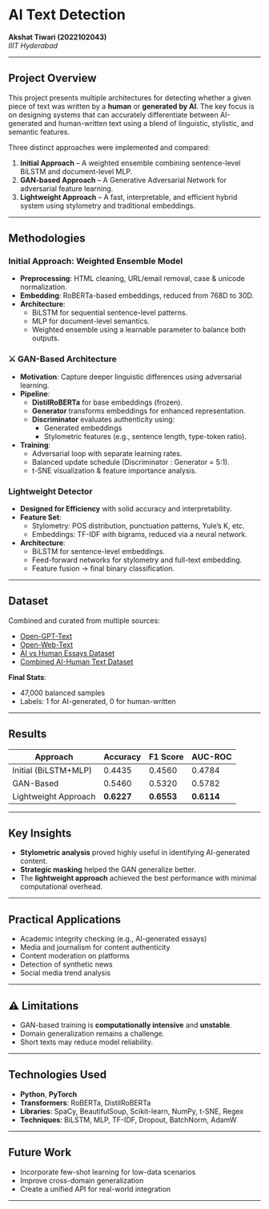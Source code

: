 #  AI Text  Detection

**Akshat Tiwari (2022102043)**  
*IIIT Hyderabad*

---

##  Project Overview

This project presents multiple architectures for detecting whether a given piece of text was written by a **human** or **generated by AI**. The key focus is on designing systems that can accurately differentiate between AI-generated and human-written text using a blend of linguistic, stylistic, and semantic features.

Three distinct approaches were implemented and compared:

1. **Initial Approach** – A weighted ensemble combining sentence-level BiLSTM and document-level MLP.
2. **GAN-based Approach** – A Generative Adversarial Network for adversarial feature learning.
3. **Lightweight Approach** – A fast, interpretable, and efficient hybrid system using stylometry and traditional embeddings.

---

##  Methodologies

###  Initial Approach: Weighted Ensemble Model

- **Preprocessing**: HTML cleaning, URL/email removal, case & unicode normalization.
- **Embedding**: RoBERTa-based embeddings, reduced from 768D to 30D.
- **Architecture**:
  - BiLSTM for sequential sentence-level patterns.
  - MLP for document-level semantics.
  - Weighted ensemble using a learnable parameter to balance both outputs.

### ⚔ GAN-Based Architecture

- **Motivation**: Capture deeper linguistic differences using adversarial learning.
- **Pipeline**:
  - **DistilRoBERTa** for base embeddings (frozen).
  - **Generator** transforms embeddings for enhanced representation.
  - **Discriminator** evaluates authenticity using:
    - Generated embeddings
    - Stylometric features (e.g., sentence length, type-token ratio).
- **Training**:
  - Adversarial loop with separate learning rates.
  - Balanced update schedule (Discriminator : Generator = 5:1).
  - t-SNE visualization & feature importance analysis.

###  Lightweight Detector

- **Designed for Efficiency** with solid accuracy and interpretability.
- **Feature Set**:
  - Stylometry: POS distribution, punctuation patterns, Yule’s K, etc.
  - Embeddings: TF-IDF with bigrams, reduced via a neural network.
- **Architecture**:
  - BiLSTM for sentence-level embeddings.
  - Feed-forward networks for stylometry and full-text embedding.
  - Feature fusion → final binary classification.

---

##  Dataset

Combined and curated from multiple sources:

- [Open-GPT-Text](https://drive.google.com/drive/folders/1uc9kB5Nm7zx1UMJcpeGnjU7GI6xWNxNy)
- [Open-Web-Text](https://drive.google.com/drive/folders/1raU6ST48KziMc6C8Kt8wcufJWPH4HKUo)
- [AI vs Human Essays Dataset](https://www.kaggle.com/datasets/shanegerami/ai-vs-human-text)
- [Combined AI-Human Text Dataset](https://www.kaggle.com/datasets/architpethani/combined-dataset-ai-human)

 **Final Stats**:
- 47,000 balanced samples  
- Labels: 1 for AI-generated, 0 for human-written

---

##  Results

| **Approach**          | **Accuracy** | **F1 Score** | **AUC-ROC** |
|-----------------------|--------------|--------------|-------------|
| Initial (BiLSTM+MLP)  | 0.4435       | 0.4560       | 0.4784      |
| GAN-Based             | 0.5460       | 0.5320       | 0.5782      |
| Lightweight Approach  | **0.6227**   | **0.6553**   | **0.6114**  |

---

##  Key Insights

- **Stylometric analysis** proved highly useful in identifying AI-generated content.
- **Strategic masking** helped the GAN generalize better.
- The **lightweight approach** achieved the best performance with minimal computational overhead.

---

##  Practical Applications

- Academic integrity checking (e.g., AI-generated essays)
- Media and journalism for content authenticity
- Content moderation on platforms
- Detection of synthetic news
- Social media trend analysis

---

## ⚠ Limitations

- GAN-based training is **computationally intensive** and **unstable**.
- Domain generalization remains a challenge.
- Short texts may reduce model reliability.

---

##  Technologies Used

- **Python**, **PyTorch**
- **Transformers**: RoBERTa, DistilRoBERTa
- **Libraries**: SpaCy, BeautifulSoup, Scikit-learn, NumPy, t-SNE, Regex
- **Techniques**: BiLSTM, MLP, TF-IDF, Dropout, BatchNorm, AdamW

---

##  Future Work

- Incorporate few-shot learning for low-data scenarios
- Improve cross-domain generalization
- Create a unified API for real-world integration

---
